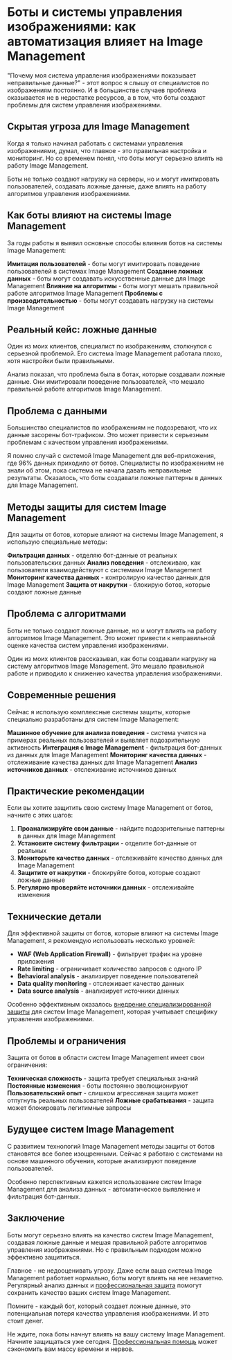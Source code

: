 ﻿# Боты и системы управления изображениями: как автоматизация влияет на Image Management

"Почему моя система управления изображениями показывает неправильные данные?" - этот вопрос я слышу от специалистов по изображениям постоянно. И в большинстве случаев проблема оказывается не в недостатке ресурсов, а в том, что боты создают проблемы для систем управления изображениями.

## Скрытая угроза для Image Management

Когда я только начинал работать с системами управления изображениями, думал, что главное - это правильная настройка и мониторинг. Но со временем понял, что боты могут серьезно влиять на работу Image Management.

Боты не только создают нагрузку на серверы, но и могут имитировать пользователей, создавать ложные данные, даже влиять на работу алгоритмов управления изображениями.

## Как боты влияют на системы Image Management

За годы работы я выявил основные способы влияния ботов на системы Image Management:

**Имитация пользователей** - боты могут имитировать поведение пользователей в системах Image Management
**Создание ложных данных** - боты могут создавать искусственные данные для Image Management
**Влияние на алгоритмы** - боты могут мешать правильной работе алгоритмов Image Management
**Проблемы с производительностью** - боты могут создавать нагрузку на системы Image Management

## Реальный кейс: ложные данные

Один из моих клиентов, специалист по изображениям, столкнулся с серьезной проблемой. Его система Image Management работала плохо, хотя настройки были правильными.

Анализ показал, что проблема была в ботах, которые создавали ложные данные. Они имитировали поведение пользователей, что мешало правильной работе алгоритмов Image Management.

## Проблема с данными

Большинство специалистов по изображениям не подозревают, что их данные засорены бот-трафиком. Это может привести к серьезным проблемам с качеством управления изображениями.

Я помню случай с системой Image Management для веб-приложения, где 96% данных приходило от ботов. Специалисты по изображениям не знали об этом, пока система не начала давать неправильные результаты. Оказалось, что боты создавали ложные паттерны в данных для Image Management.

## Методы защиты для систем Image Management

Для защиты от ботов, которые влияют на системы Image Management, я использую специальные методы:

**Фильтрация данных** - отделяю бот-данные от реальных пользовательских данных
**Анализ поведения** - отслеживаю, как пользователи взаимодействуют с системами Image Management
**Мониторинг качества данных** - контролирую качество данных для Image Management
**Защита от накрутки** - блокирую ботов, которые создают ложные данные

## Проблема с алгоритмами

Боты не только создают ложные данные, но и могут влиять на работу алгоритмов Image Management. Это может привести к неправильной оценке качества систем управления изображениями.

Один из моих клиентов рассказывал, как боты создавали нагрузку на систему алгоритмов Image Management. Это мешало правильной работе и приводило к снижению качества управления изображениями.

## Современные решения

Сейчас я использую комплексные системы защиты, которые специально разработаны для систем Image Management:

**Машинное обучение для анализа поведения** - система учится на примерах реальных пользователей и выявляет подозрительную активность
**Интеграция с Image Management** - фильтрация бот-данных из данных для Image Management
**Мониторинг качества данных** - отслеживание качества данных для Image Management
**Анализ источников данных** - отслеживание источников данных

## Практические рекомендации

Если вы хотите защитить свою систему Image Management от ботов, начните с этих шагов:

1. **Проанализируйте свои данные** - найдите подозрительные паттерны в данных для Image Management
2. **Установите систему фильтрации** - отделите бот-данные от реальных
3. **Мониторьте качество данных** - отслеживайте качество данных для Image Management
4. **Защитите от накрутки** - блокируйте ботов, которые создают ложные данные
5. **Регулярно проверяйте источники данных** - отслеживайте изменения

## Технические детали

Для эффективной защиты от ботов, которые влияют на системы Image Management, я рекомендую использовать несколько уровней:

- **WAF (Web Application Firewall)** - фильтрует трафик на уровне приложения
- **Rate limiting** - ограничивает количество запросов с одного IP
- **Behavioral analysis** - анализирует поведение пользователей
- **Data quality monitoring** - отслеживает качество данных
- **Data source analysis** - анализирует источники данных

Особенно эффективным оказалось [внедрение специализированной защиты](https://progaem.com/ustanovka-antibota-usluga-po-zashhite-ot-botov-vashih-sajtov-na-razlichnyh-cms-sistemah.html) для систем Image Management, которая учитывает специфику управления изображениями.

## Проблемы и ограничения

Защита от ботов в области систем Image Management имеет свои ограничения:

**Техническая сложность** - защита требует специальных знаний
**Постоянные изменения** - боты постоянно эволюционируют
**Пользовательский опыт** - слишком агрессивная защита может отпугнуть реальных пользователей
**Ложные срабатывания** - защита может блокировать легитимные запросы

## Будущее систем Image Management

С развитием технологий Image Management методы защиты от ботов становятся все более изощренными. Сейчас я работаю с системами на основе машинного обучения, которые анализируют поведение пользователей.

Особенно перспективным кажется использование систем Image Management для анализа данных - автоматическое выявление и фильтрация бот-данных.

## Заключение

Боты могут серьезно влиять на качество систем Image Management, создавая ложные данные и мешая правильной работе алгоритмов управления изображениями. Но с правильным подходом можно эффективно защититься.

Главное - не недооценивать угрозу. Даже если ваша система Image Management работает нормально, боты могут влиять на нее незаметно. Регулярный анализ данных и [профессиональная защита](https://progaem.com/ustanovka-antibota-usluga-po-zashhite-ot-botov-vashih-sajtov-na-razlichnyh-cms-sistemah.html) помогут сохранить качество ваших систем Image Management.

Помните - каждый бот, который создает ложные данные, это потенциальная потеря качества управления изображениями. И это стоит денег.

Не ждите, пока боты начнут влиять на вашу систему Image Management. Начните защищаться уже сегодня. [Профессиональная помощь](https://progaem.com/ustanovka-antibota-usluga-po-zashhite-ot-botov-vashih-sajtov-na-razlichnyh-cms-sistemah.html) может сэкономить вам массу времени и нервов.

